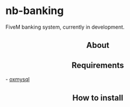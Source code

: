 # nb-banking
FiveM banking system, currently in development.

<div align="center">

## About
</div>
<div align="center">

## Requirements
</div>
- <a href="https://github.com/overextended/oxmysql/releases">oxmysql</a>

<div align="center">

## How to install
</div>
